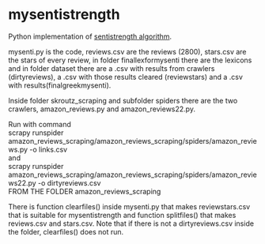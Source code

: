 # mysentistrength

Python implementation of <a href="http://sentistrength.wlv.ac.uk/" target="_blank">sentistrength algorithm</a>.

mysenti.py is the code, reviews.csv are the reviews (2800), stars.csv are the stars of every review, in folder finallexformysenti there are the lexicons and in folder dataset there are a .csv with results from crawlers (dirtyreviews), a .csv with those results cleared (reviewstars) and a .csv with results(finalgreekmysenti).

Inside folder skroutz_scraping and subfolder spiders there are the two crawlers, amazon_reviews.py and amazon_reviews22.py.

Run with command
</br>
scrapy runspider amazon_reviews_scraping/amazon_reviews_scraping/spiders/amazon_reviews.py -o links.csv</br>
and</br>
scrapy runspider amazon_reviews_scraping/amazon_reviews_scraping/spiders/amazon_reviews22.py -o dirtyreviews.csv</br>
FROM THE FOLDER amazon_reviews_scraping

There is function clearfiles() inside mysenti.py that makes reviewstars.csv that is suitable for mysentistrength and function splitfiles() that makes reviews.csv and stars.csv. Note that if there is not a dirtyreviews.csv inside the folder, clearfiles() does not run.
